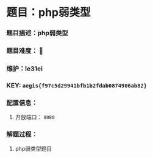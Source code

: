 # 题目：php弱类型

### 题目描述：php弱类型

### 题目难度： 🌟

### 维护：le31ei

### KEY: `aegis{f97c5d29941bfb1b2fdab0874906ab82}`

### 配置信息： 
1. 开放端口： `8080`

### 解题过程：

1. php弱类型题目
